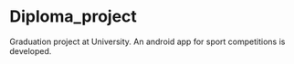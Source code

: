 # Diploma_project

Graduation project at University. An android app for sport competitions is developed.
